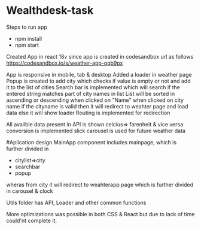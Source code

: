 # Wealthdesk-task

Steps to run app
- npm install
- npm start

Created App in react 18v
 since app is created in codesandbox url as follows
https://codesandbox.io/s/weather-app-qqb9px

App is responsive in mobile, tab & desktop
Added a loader in weather page
Popup is created to add city which checks if value is empty or not and add it to the list of cities
Search bar is implemented which will search if the entered string matches part of city names in list
List will be sorted in ascending or descending when clicked on "Name"
when clicked on city name if the cityname is valid then it will redirect to weahter page and load data else it will show loader
Routing is implemented for redirection

All availble data present in API is shown
celcius=> farenheit & vice versa conversion is implemented
slick carousel is used for future weather data

#Aplication design
MainApp component includes mainpage, which is further divided in 
- citylist=>city 
- searchbar
- popup

wheras from city it will redirect to weahterapp page
which is further divided in carousel & clock

Utils folder has API, Loader and other common functions

More optimizations was possible in both CSS & React but due to lack of time could'nt complete it.


